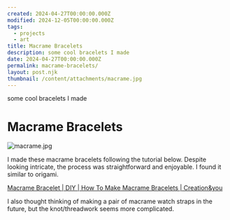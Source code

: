 ```yaml
---
created: 2024-04-27T00:00:00.000Z
modified: 2024-12-05T00:00:00.000Z
tags:
  - projects
  - art
title: Macrame Bracelets
description: some cool bracelets I made
date: 2024-04-27T00:00:00.000Z
permalink: macrame-bracelets/
layout: post.njk
thumbnail: /content/attachments/macrame.jpg
---
```


some cool bracelets I made

# Macrame Bracelets

![macrame.jpg](/content/attachments/macrame.jpg)

I made these macrame bracelets following the tutorial below. Despite looking intricate, the process was straightforward and enjoyable. I found it similar to origami.

[Macrame Bracelet | DIY | How To Make Macrame Bracelets | Creation&you](https://www.youtube.com/watch?v=WjFKskZVM48)

I also thought thinking of making a pair of macrame watch straps in the future, but the knot/threadwork seems more complicated.
